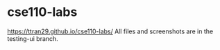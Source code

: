 # cse110-labs
https://ttran29.github.io/cse110-labs/
All files and screenshots are in the testing-ui branch.
